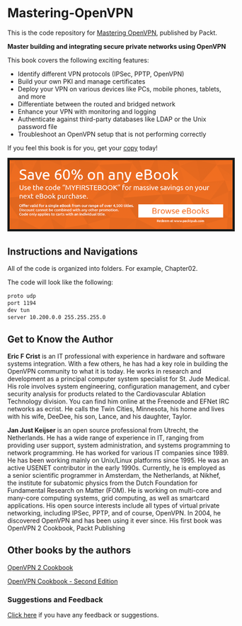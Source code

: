 # Mastering-OpenVPN

<a href="https://www.packtpub.com/networking-and-servers/mastering-openvpn?utm_source=github&utm_medium=repository&utm_campaign="><img src="https://prod.packtpub.com/media/catalog/product/cache/ecd051e9670bd57df35c8f0b122d8aea/3/1/3136os_mastering20openvpn.jpg" alt="" height="256px" align="right"></a>

This is the code repository for [Mastering OpenVPN](https://prod.packtpub.com/in/networking-and-servers/mastering-openvpn), published by Packt.

**Master building and integrating secure private networks using OpenVPN**


This book covers the following exciting features:
* Identify different VPN protocols (IPSec, PPTP, OpenVPN)
* Build your own PKI and manage certificates
* Deploy your VPN on various devices like PCs, mobile phones, tablets, and more
* Differentiate between the routed and bridged network
* Enhance your VPN with monitoring and logging
* Authenticate against third-party databases like LDAP or the Unix password file
* Troubleshoot an OpenVPN setup that is not performing correctly


If you feel this book is for you, get your [copy](https://www.amazon.com/dp/1783553138) today!

<a href="https://www.packtpub.com/?utm_source=github&utm_medium=banner&utm_campaign=GitHubBanner"><img src="https://raw.githubusercontent.com/PacktPublishing/GitHub/master/GitHub.png" 
alt="https://www.packtpub.com/" border="5" /></a>

## Instructions and Navigations
All of the code is organized into folders. For example, Chapter02.

The code will look like the following:
```
proto udp
port 1194
dev tun
server 10.200.0.0 255.255.255.0
```


## Get to Know the Author
**Eric F Crist**
is an IT professional with experience in hardware and software
systems integration. With a few others, he has had a key role in building the
OpenVPN community to what it is today. He works in research and development
as a principal computer system specialist for St. Jude Medical. His role involves
system engineering, configuration management, and cyber security analysis for
products related to the Cardiovascular Ablation Technology division.
You can find him online at the Freenode and EFNet IRC networks as ecrist.
He calls the Twin Cities, Minnesota, his home and lives with his wife, DeeDee,
his son, Lance, and his daughter, Taylor.

**Jan Just Keijser**
is an open source professional from Utrecht, the Netherlands. He
has a wide range of experience in IT, ranging from providing user support, system
administration, and systems programming to network programming. He has worked
for various IT companies since 1989. He has been working mainly on Unix/Linux
platforms since 1995. He was an active USENET contributor in the early 1990s.
Currently, he is employed as a senior scientific programmer in Amsterdam,
the Netherlands, at Nikhef, the institute for subatomic physics from the Dutch
Foundation for Fundamental Research on Matter (FOM). He is working on multi-core
and many-core computing systems, grid computing, as well as smartcard applications.
His open source interests include all types of virtual private networking, including
IPSec, PPTP, and of course, OpenVPN. In 2004, he discovered OpenVPN and has been
using it ever since.
His first book was OpenVPN 2 Cookbook, Packt Publishing


## Other books by the authors
[OpenVPN 2 Cookbook](https://www.packtpub.com/networking-and-servers/openvpn-2-cookbook?utm_source=github&utm_medium=repository&utm_campaign=9781849510103 )

[OpenVPN Cookbook - Second Edition](https://www.packtpub.com/networking-and-servers/openvpn-cookbook-second-edition?utm_source=github&utm_medium=repository&utm_campaign=)


### Suggestions and Feedback
[Click here](https://docs.google.com/forms/d/e/1FAIpQLSdy7dATC6QmEL81FIUuymZ0Wy9vH1jHkvpY57OiMeKGqib_Ow/viewform) if you have any feedback or suggestions.



